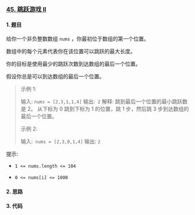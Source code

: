 ### [45. 跳跃游戏 II](https://leetcode-cn.com/problems/jump-game-ii/) 

#### 1. 题目

给你一个非负整数数组 `nums` ，你最初位于数组的第一个位置。

数组中的每个元素代表你在该位置可以跳跃的最大长度。

你的目标是使用最少的跳跃次数到达数组的最后一个位置。

假设你总是可以到达数组的最后一个位置。

> 示例 1:
>
> 输入: `nums = [2,3,1,1,4]`
> 输出:` 2`
> 解释: 跳到最后一个位置的最小跳跃数是 2。
> 从下标为 0 跳到下标为 1 的位置，跳 1 步，然后跳 3 步到达数组的最后一个位置。
>
> 示例 2:
>
> 输入:` nums = [2,3,0,1,4]`
> 输出: `2`
>
>
> 


提示:

- `1 <= nums.length <= 104`

- `0 <= nums[i] <= 1000`

#### 2. 思路



#### 3. 代码

```python

```

